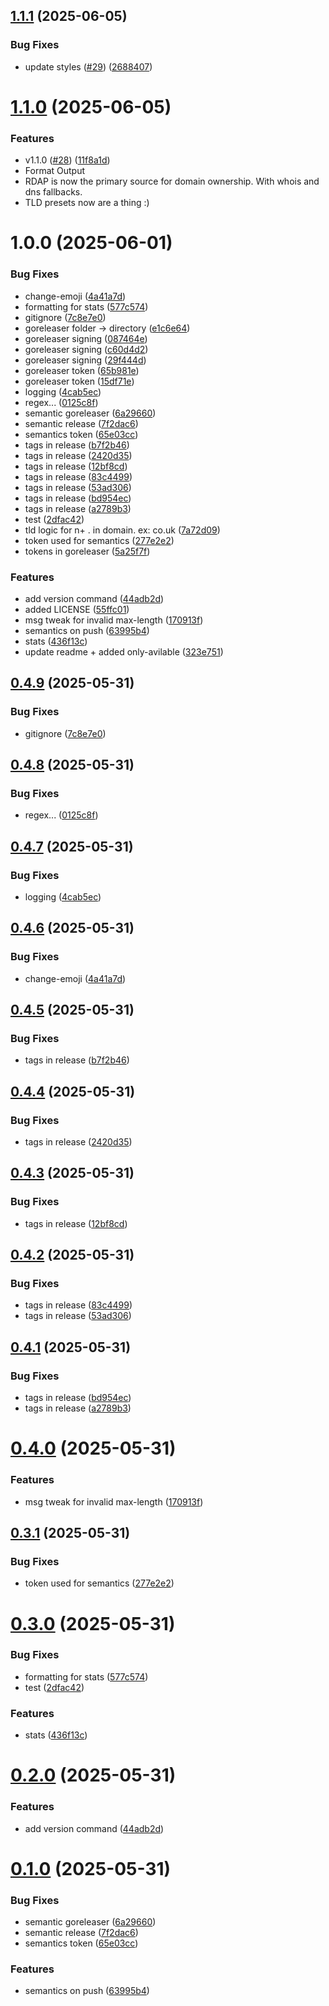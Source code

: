 ## [1.1.1](https://github.com/brandonyoungdev/tldx/compare/v1.1.0...v1.1.1) (2025-06-05)


### Bug Fixes

* update styles ([#29](https://github.com/brandonyoungdev/tldx/issues/29)) ([2688407](https://github.com/brandonyoungdev/tldx/commit/26884070b8bb9f55401eeb6f3e7d24b9ffefacd5))

# [1.1.0](https://github.com/brandonyoungdev/tldx/compare/v1.0.0...v1.1.0) (2025-06-05)


### Features

* v1.1.0 ([#28](https://github.com/brandonyoungdev/tldx/issues/28)) ([11f8a1d](https://github.com/brandonyoungdev/tldx/commit/11f8a1dd4db84373277a67ce5908ae0ba873d716))
* Format Output
* RDAP is now the primary source for domain ownership. With whois and dns fallbacks.
* TLD presets now are a thing :)

# 1.0.0 (2025-06-01)


### Bug Fixes

* change-emoji ([4a41a7d](https://github.com/brandonyoungdev/tldx/commit/4a41a7d426c196364664fda2576a34896772322b))
* formatting for stats ([577c574](https://github.com/brandonyoungdev/tldx/commit/577c5740e6e0ecc9be076991f5e802ad9275d3ac))
* gitignore ([7c8e7e0](https://github.com/brandonyoungdev/tldx/commit/7c8e7e0ec40062c7a68c205a5747ce0fc1826907))
* goreleaser folder -> directory ([e1c6e64](https://github.com/brandonyoungdev/tldx/commit/e1c6e64adff4f4ee1e06b83f325839726c70a6bb))
* goreleaser signing ([087464e](https://github.com/brandonyoungdev/tldx/commit/087464e9ac48a62976fb05faf4c077d6015e7796))
* goreleaser signing ([c60d4d2](https://github.com/brandonyoungdev/tldx/commit/c60d4d244c295bf39909d005ef564a195cbaff5d))
* goreleaser signing ([29f444d](https://github.com/brandonyoungdev/tldx/commit/29f444d19a5548d605d135595de57286f4964082))
* goreleaser token ([65b981e](https://github.com/brandonyoungdev/tldx/commit/65b981ee4b2466883530186ce5c17bb748bc910f))
* goreleaser token ([15df71e](https://github.com/brandonyoungdev/tldx/commit/15df71e728e1ae0f4e475a8aa8ed65f08db51b9b))
* logging ([4cab5ec](https://github.com/brandonyoungdev/tldx/commit/4cab5ecca869f2cca5f1f4db0e63567f53ac73a6))
* regex... ([0125c8f](https://github.com/brandonyoungdev/tldx/commit/0125c8f2e853e962b2d3738be8693dad816875a2))
* semantic goreleaser ([6a29660](https://github.com/brandonyoungdev/tldx/commit/6a2966082df43177a8eb818429e94a0469018a13))
* semantic release ([7f2dac6](https://github.com/brandonyoungdev/tldx/commit/7f2dac675024e5f41fd0b54e1eb545005dce76f8))
* semantics token ([65e03cc](https://github.com/brandonyoungdev/tldx/commit/65e03cc47a21cbd3d9d7cf5b183795ff72ff4929))
* tags in release ([b7f2b46](https://github.com/brandonyoungdev/tldx/commit/b7f2b46a3a29ad57d78ff49891e9867b12e49670))
* tags in release ([2420d35](https://github.com/brandonyoungdev/tldx/commit/2420d3501c224367b9e913c0bb598a22b3768e68))
* tags in release ([12bf8cd](https://github.com/brandonyoungdev/tldx/commit/12bf8cdf6d6bf0da08919b06b2c942f69d3ed54a))
* tags in release ([83c4499](https://github.com/brandonyoungdev/tldx/commit/83c449989b88ce8b574497973c68f42bd045a784))
* tags in release ([53ad306](https://github.com/brandonyoungdev/tldx/commit/53ad306863063380f4d4fd31909a484f9f43c770))
* tags in release ([bd954ec](https://github.com/brandonyoungdev/tldx/commit/bd954ecfe3957a9f1de64cca5e8a7df394eaad64))
* tags in release ([a2789b3](https://github.com/brandonyoungdev/tldx/commit/a2789b3f41f0d1a73ba448c21845ae85f3d5964c))
* test ([2dfac42](https://github.com/brandonyoungdev/tldx/commit/2dfac42afc96e8047ceac92f8a398b4fcc47fae7))
* tld logic for n+ . in domain. ex: co.uk ([7a72d09](https://github.com/brandonyoungdev/tldx/commit/7a72d09a4c7d1d22522a9d268110469a209d6f00))
* token used for semantics ([277e2e2](https://github.com/brandonyoungdev/tldx/commit/277e2e27a977e03b381049b42d6d3c70908685a8))
* tokens in goreleaser ([5a25f7f](https://github.com/brandonyoungdev/tldx/commit/5a25f7f59bf27de75df98fddac1708c18595a0ad))


### Features

* add version command ([44adb2d](https://github.com/brandonyoungdev/tldx/commit/44adb2d2f1c01a0b33f81cafce6da0a7b8e4b606))
* added LICENSE ([55ffc01](https://github.com/brandonyoungdev/tldx/commit/55ffc01da0679cdf90a6135126c8a6c37765a89c))
* msg tweak for invalid max-length ([170913f](https://github.com/brandonyoungdev/tldx/commit/170913f8fff28cc03dc396a465768b51cf7dcf2d))
* semantics on push ([63995b4](https://github.com/brandonyoungdev/tldx/commit/63995b44bed7d090e9b291c9e3c2537ca56f87f5))
* stats ([436f13c](https://github.com/brandonyoungdev/tldx/commit/436f13c41d6b4bd5bd09eab561e61730bd2f6af1))
* update readme + added only-avilable ([323e751](https://github.com/brandonyoungdev/tldx/commit/323e751a92ded9d6edd9a763999a31a257fb8a7f))

## [0.4.9](https://github.com/brandonyoungdev/tldx/compare/v0.4.8...v0.4.9) (2025-05-31)


### Bug Fixes

* gitignore ([7c8e7e0](https://github.com/brandonyoungdev/tldx/commit/7c8e7e0ec40062c7a68c205a5747ce0fc1826907))

## [0.4.8](https://github.com/brandonyoungdev/tldx/compare/v0.4.7...v0.4.8) (2025-05-31)


### Bug Fixes

* regex... ([0125c8f](https://github.com/brandonyoungdev/tldx/commit/0125c8f2e853e962b2d3738be8693dad816875a2))

## [0.4.7](https://github.com/brandonyoungdev/tldx/compare/v0.4.6...v0.4.7) (2025-05-31)


### Bug Fixes

* logging ([4cab5ec](https://github.com/brandonyoungdev/tldx/commit/4cab5ecca869f2cca5f1f4db0e63567f53ac73a6))

## [0.4.6](https://github.com/brandonyoungdev/tldx/compare/v0.4.5...v0.4.6) (2025-05-31)


### Bug Fixes

* change-emoji ([4a41a7d](https://github.com/brandonyoungdev/tldx/commit/4a41a7d426c196364664fda2576a34896772322b))

## [0.4.5](https://github.com/brandonyoungdev/tldx/compare/v0.4.4...v0.4.5) (2025-05-31)


### Bug Fixes

* tags in release ([b7f2b46](https://github.com/brandonyoungdev/tldx/commit/b7f2b46a3a29ad57d78ff49891e9867b12e49670))

## [0.4.4](https://github.com/brandonyoungdev/tldx/compare/v0.4.3...v0.4.4) (2025-05-31)


### Bug Fixes

* tags in release ([2420d35](https://github.com/brandonyoungdev/tldx/commit/2420d3501c224367b9e913c0bb598a22b3768e68))

## [0.4.3](https://github.com/brandonyoungdev/tldx/compare/v0.4.2...v0.4.3) (2025-05-31)


### Bug Fixes

* tags in release ([12bf8cd](https://github.com/brandonyoungdev/tldx/commit/12bf8cdf6d6bf0da08919b06b2c942f69d3ed54a))

## [0.4.2](https://github.com/brandonyoungdev/tldx/compare/v0.4.1...v0.4.2) (2025-05-31)


### Bug Fixes

* tags in release ([83c4499](https://github.com/brandonyoungdev/tldx/commit/83c449989b88ce8b574497973c68f42bd045a784))
* tags in release ([53ad306](https://github.com/brandonyoungdev/tldx/commit/53ad306863063380f4d4fd31909a484f9f43c770))

## [0.4.1](https://github.com/brandonyoungdev/tldx/compare/v0.4.0...v0.4.1) (2025-05-31)


### Bug Fixes

* tags in release ([bd954ec](https://github.com/brandonyoungdev/tldx/commit/bd954ecfe3957a9f1de64cca5e8a7df394eaad64))
* tags in release ([a2789b3](https://github.com/brandonyoungdev/tldx/commit/a2789b3f41f0d1a73ba448c21845ae85f3d5964c))

# [0.4.0](https://github.com/brandonyoungdev/tldx/compare/v0.3.1...v0.4.0) (2025-05-31)


### Features

* msg tweak for invalid max-length ([170913f](https://github.com/brandonyoungdev/tldx/commit/170913f8fff28cc03dc396a465768b51cf7dcf2d))

## [0.3.1](https://github.com/brandonyoungdev/tldx/compare/v0.3.0...v0.3.1) (2025-05-31)


### Bug Fixes

* token used for semantics ([277e2e2](https://github.com/brandonyoungdev/tldx/commit/277e2e27a977e03b381049b42d6d3c70908685a8))

# [0.3.0](https://github.com/brandonyoungdev/tldx/compare/v0.2.1...v0.3.0) (2025-05-31)


### Bug Fixes

* formatting for stats ([577c574](https://github.com/brandonyoungdev/tldx/commit/577c5740e6e0ecc9be076991f5e802ad9275d3ac))
* test ([2dfac42](https://github.com/brandonyoungdev/tldx/commit/2dfac42afc96e8047ceac92f8a398b4fcc47fae7))


### Features

* stats ([436f13c](https://github.com/brandonyoungdev/tldx/commit/436f13c41d6b4bd5bd09eab561e61730bd2f6af1))

# [0.2.0](https://github.com/brandonyoungdev/tldx/compare/v0.1.0...v0.2.0) (2025-05-31)


### Features

* add version command ([44adb2d](https://github.com/brandonyoungdev/tldx/commit/44adb2d2f1c01a0b33f81cafce6da0a7b8e4b606))

# [0.1.0](https://github.com/brandonyoungdev/tldx/compare/v0.0.1...v0.1.0) (2025-05-31)


### Bug Fixes

* semantic goreleaser ([6a29660](https://github.com/brandonyoungdev/tldx/commit/6a2966082df43177a8eb818429e94a0469018a13))
* semantic release ([7f2dac6](https://github.com/brandonyoungdev/tldx/commit/7f2dac675024e5f41fd0b54e1eb545005dce76f8))
* semantics token ([65e03cc](https://github.com/brandonyoungdev/tldx/commit/65e03cc47a21cbd3d9d7cf5b183795ff72ff4929))


### Features

* semantics on push ([63995b4](https://github.com/brandonyoungdev/tldx/commit/63995b44bed7d090e9b291c9e3c2537ca56f87f5))
